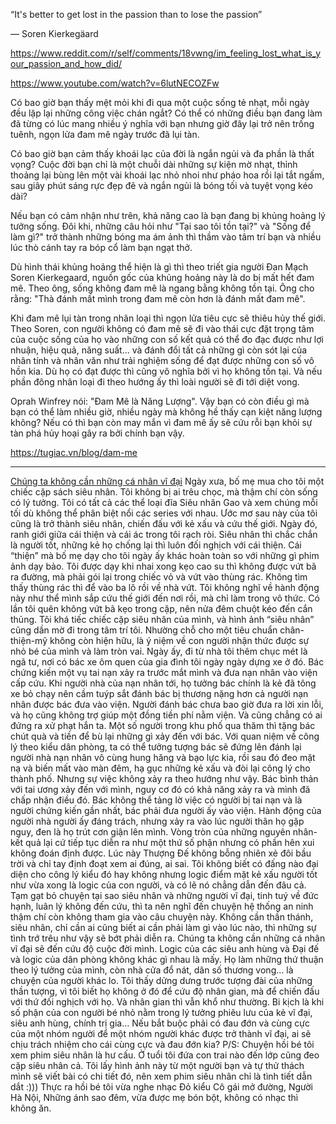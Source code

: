 “It's better to get lost in the passion than to lose the passion”

― Soren Kierkegäard

https://www.reddit.com/r/self/comments/18vwng/im_feeling_lost_what_is_your_passion_and_how_did/

https://www.youtube.com/watch?v=6lutNECOZFw

Có bao giờ bạn thấy mệt mỏi khi đi qua một cuộc sống tẻ nhạt, mỗi ngày đều lặp lại những công việc chán ngắt? Có thể có những điều bạn đang làm đã từng có lúc mang nhiều ý nghĩa với bạn nhưng giờ đây lại trở nên trống tuênh, ngọn lửa đam mê ngày trước đã lụi tàn.

Có bao giờ bạn cảm thấy khoái lạc của đời là ngắn ngủi và đa phần là thất vọng? Cuộc đời bạn chỉ là một chuỗi dài những sự kiện mờ nhạt, thỉnh thoảng lại bùng lên một vài khoái lạc nhỏ nhoi như pháo hoa rồi lại tắt ngấm, sau giây phút sáng rực đẹp đẽ và ngắn ngủi là bóng tối và tuyệt vọng kéo dài?

Nếu bạn có cảm nhận như trên, khả năng cao là bạn đang bị khủng hoảng lý tưởng sống. Đôi khi, những câu hỏi như "Tại sao tôi tồn tại?" và "Sống để làm gì?" trở thành những bóng ma ám ảnh thì thầm vào tâm trí bạn và nhiều lúc thò cánh tay ra bóp cổ làm bạn ngạt thở.

Dù hình thái khủng hoảng thể hiện là gì thì theo triết gia người Đan Mạch Soren Kierkegaard, nguồn gốc của khủng hoảng này là do bị mất hết đam mê. Theo ông, sống không đam mê là ngang bằng không tồn tại. Ông cho rằng: "Thà đánh mất mình trong đam mê còn hơn là đánh mất đam mê". 

Khi đam mê lụi tàn trong nhân loại thì ngọn lửa tiêu cực sẽ thiêu hủy thế giới. Theo Soren, con người không có đam mê sẽ đi vào thái cực đặt trọng tâm của cuộc sống của họ vào những con số kết quả có thể đo đạc được như lợi nhuận, hiệu quả, năng suất... và đánh đổi tất cả những gì còn sót lại của nhân tính và nhân văn như trải nghiệm sống để đạt được những con số vô hồn kia. Dù họ có đạt được thì cũng vô nghĩa bởi vì họ không tồn tại. Và nếu phần đông nhân loại đi theo hướng ấy thì loài người sẽ đi tới diệt vong.

Oprah Winfrey nói: "Đam Mê là Năng Lượng". Vậy bạn có còn điều gì mà bạn có thể làm nhiều giờ, nhiều ngày mà không hề thấy cạn kiệt năng lượng không? Nếu có thì bạn còn may mắn vì đam mê ấy sẽ cứu rỗi bạn khỏi sự tàn phá hủy hoại gây ra bởi chính bạn vậy.

https://tugiac.vn/blog/dam-me

----------------

[Chúng ta không cần những cá nhân vĩ đại](https://www.facebook.com/vuhoanglong.1998/posts/500646934756069)
Ngày xưa, bố mẹ mua cho tôi một chiếc cặp sách siêu nhân. Tôi không bị ai trêu chọc, mà thậm chí còn sống có lý tưởng. Tôi có tất cả các thể loại đĩa Siêu nhân Gao và xem chúng mỗi tối dù không thể phân biệt nổi các series với nhau. Ước mơ sau này của tôi cũng là trở thành siêu nhân, chiến đấu với kẻ xấu và cứu thế giới. Ngày đó, ranh giới giữa cái thiện và cái ác trong tôi rạch ròi. Siêu nhân thì chắc chắn là người tốt, những kẻ họ chống lại thì luôn đối nghịch với cái thiện. 
Cái “thiện” mà bố mẹ dạy cho tôi ngày ấy khác hoàn toàn so với những gì phim ảnh dạy bảo. Tôi được dạy khi nhai xong kẹo cao su thì không được vứt bã ra đường, mà phải gói lại trong chiếc vỏ và vứt vào thùng rác. Không tìm thấy thùng rác thì để vào ba lô rồi về nhà vứt. Tôi không nghĩ về hành động này như thể mình sắp cứu thế giới đến nơi rồi, mà chỉ làm trong vô thức. Có lần tôi quên không vứt bã kẹo trong cặp, nên nửa đêm chuột kéo đến cắn thủng. Tôi khá tiếc chiếc cặp siêu nhân của mình, và hình ảnh “siêu nhân” cũng dần mờ đi trong tâm trí tôi. 
Nhường chỗ cho một tiêu chuẩn chân-thiện-mỹ không còn hiện hữu, là ý niệm về con người nhận thức được sự nhỏ bé của mình và làm tròn vai. Ngày ấy, đi từ nhà tôi thêm chục mét là ngã tư, nơi có bác xe ôm quen của gia đình tôi ngày ngày dựng xe ở đó. Bác chứng kiến một vụ tai nạn xảy ra trước mắt mình và đưa nạn nhân vào viện cấp cứu. Khi người nhà của nạn nhân tới, họ tưởng bác chính là kẻ đã tông xe bỏ chạy nên cầm tuýp sắt đánh bác bị thương nặng hơn cả người nạn nhân được bác đưa vào viện. Người đánh bác chưa bao giờ đưa ra lời xin lỗi, và họ cũng không trợ giúp một đồng tiền phí nằm viện. Và cũng chẳng có ai đứng ra xử phạt hắn ta. 
Một số người trong khu phố qua thăm thì tặng bác chút quà và tiền để bù lại những gì xảy đến với bác. Với quan niệm về công lý theo kiểu dân phòng, ta có thể tưởng tượng bác sẽ đứng lên đánh lại người nhà nạn nhân vô cùng hung hăng và bạo lực kia, rồi sau đó đeo mặt nạ và biến mất vào màn đêm, hạ gục những kẻ xấu và đòi lại công lý cho thành phố. Nhưng sự việc không xảy ra theo hướng như vậy. Bác bình thản với tai ương xảy đến với mình, nguy cơ đó có khả năng xảy ra và mình đã chấp nhận điều đó. Bác không thể tảng lờ việc có người bị tai nạn và là người chứng kiến gần nhất, bác phải đưa người ấy vào viện. Hành động của người nhà người ấy đáng trách, nhưng xảy ra vào lúc người thân họ gặp nguy, đen là họ trút cơn giận lên mình. Vòng tròn của những nguyên nhân-kết quả lại cứ tiếp tục diễn ra như một thứ số phận nhưng có phần hên xui không đoán định được. 
Lúc này Thượng Đế không bỗng nhiên xẻ đôi bầu trời và chỉ tay định đoạt xem ai đúng, ai sai. Tôi không biết có đấng nào đại diện cho công lý kiểu đó hay không nhưng logic điểm mặt kẻ xấu người tốt như vừa xong là logic của con người, và có lẽ nó chẳng dẫn đến đâu cả. Tạm gạt bỏ chuyện tại sao siêu nhân và những người vĩ đại, tinh tuý về đức hạnh, luân lý không đến cứu, thì ta nên nghĩ đến chuyện hệ thống an ninh thậm chí còn không tham gia vào câu chuyện này. Không cần thần thánh, siêu nhân, chỉ cần ai cũng biết ai cần phải làm gì vào lúc nào, thì những sự tình trớ trêu như vậy sẽ bớt phải diễn ra.
Chúng ta không cần những cá nhân vĩ đại sẽ đến cứu độ cuộc đời mình. Logic của các siêu anh hùng và Đại đế và logic của dân phòng không khác gì nhau là mấy. Họ làm những thứ thuận theo lý tưởng của mình, còn nhà cửa đổ nát, dân số thương vong… là chuyện của người khác lo. Tôi thấy dửng dưng trước tượng đài của những thần tượng, vì tôi biết họ không ở đó để cứu độ nhân gian, mà để chiến đấu với thứ đối nghịch với họ. Và nhân gian thì vẫn khổ như thường. 
Bi kịch là khi số phận của con người bé nhỏ nằm trong lý tưởng phiêu lưu của kẻ vĩ đại, siêu anh hùng, chính trị gia… Nếu bắt buộc phải có đau đớn và cùng cực của một nhóm người để một nhóm người khác được trở thành vĩ đại, ai sẽ chịu trách nhiệm cho cái cùng cực và đau đớn kia?
P/S: Chuyện hồi bé tôi xem phim siêu nhân là hư cấu. Ở tuổi tôi đứa con trai nào đến lớp cũng đeo cặp siêu nhân cả. Tôi lấy hình ảnh này từ một người bạn và tự thử thách mình sẽ viết bài có chi tiết đó, nên xem phim siêu nhân chỉ là tình tiết dẫn dắt :))) Thực ra hồi bé tôi vừa nghe nhạc Đỏ kiểu Cô gái mở đường, Người Hà Nội, Những ánh sao đêm, vừa được mẹ bón bột, không có nhạc thì không ăn.